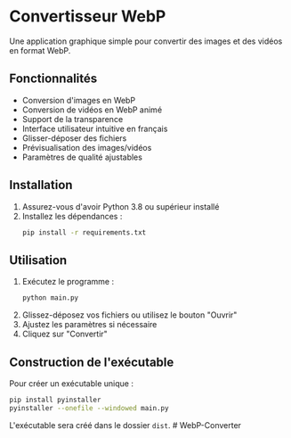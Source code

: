 # Convertisseur WebP

Une application graphique simple pour convertir des images et des vidéos en format WebP.

## Fonctionnalités

- Conversion d'images en WebP
- Conversion de vidéos en WebP animé
- Support de la transparence
- Interface utilisateur intuitive en français
- Glisser-déposer des fichiers
- Prévisualisation des images/vidéos
- Paramètres de qualité ajustables

## Installation

1. Assurez-vous d'avoir Python 3.8 ou supérieur installé
2. Installez les dépendances :
   ```bash
   pip install -r requirements.txt
   ```

## Utilisation

1. Exécutez le programme :
   ```bash
   python main.py
   ```
2. Glissez-déposez vos fichiers ou utilisez le bouton "Ouvrir"
3. Ajustez les paramètres si nécessaire
4. Cliquez sur "Convertir"

## Construction de l'exécutable

Pour créer un exécutable unique :

```bash
pip install pyinstaller
pyinstaller --onefile --windowed main.py
```

L'exécutable sera créé dans le dossier `dist`.
#   W e b P - C o n v e r t e r  
 